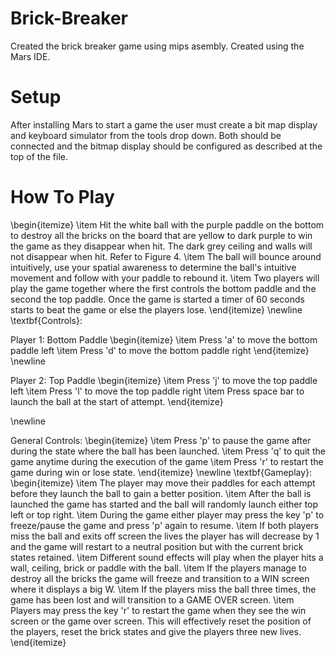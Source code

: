 # Brick-Breaker
Created the brick breaker game using mips asembly. Created using the Mars IDE.

# Setup
After installing Mars to start a game the user must create a bit map display and keyboard simulator from the tools drop down. Both should be connected and the bitmap
display should be configured as described at the top of the file.
# How To Play 
\begin{itemize}
    \item Hit the white ball with the purple paddle on the bottom to destroy all the bricks on the board that are yellow to dark purple to win the game as they disappear when hit. The dark grey ceiling and walls will not disappear when hit. Refer to Figure 4.
    \item The ball will bounce around intuitively, use your spatial awareness to determine the ball's intuitive movement and follow with your paddle to rebound it. 
    \item Two players will play the game together where the first controls the bottom paddle and the second the top paddle. Once the game is started a timer of 60 seconds starts to beat the game or else the players lose.
\end{itemize}
\newline \textbf{Controls}:

Player 1: Bottom Paddle
\begin{itemize}
    \item Press 'a' to move the bottom paddle left
    \item Press 'd' to move the bottom paddle right
\end{itemize}
\newline

Player 2: Top Paddle
\begin{itemize}
    \item Press 'j' to move the top paddle left
    \item Press 'l' to move the top paddle right
    \item Press space bar to launch the ball at the start of attempt.
\end{itemize}


\newline

General Controls:
\begin{itemize}
    \item Press 'p' to pause the game after during the state where the ball has been launched.
    \item Press 'q' to quit the game anytime during the execution of the game
    \item Press 'r' to restart the game during win or lose state.
\end{itemize}
\newline \textbf{Gameplay}:
\begin{itemize}
    \item The player may move their paddles for each attempt before they launch the ball to gain a better position.
    \item After the ball is launched the game has started and the ball will randomly launch either top left or top right.
    \item During the game either player may press the key 'p' to freeze/pause the game and press 'p' again to resume.
    \item If both players miss the ball and exits off screen the lives the player has will decrease by 1 and the game will restart to a neutral position but with the current brick states retained.
    \item Different sound effects will play when the player hits a wall, ceiling, brick or paddle with the ball.
    \item If the players manage to destroy all the bricks the game will freeze and transition to a WIN screen where it displays a big W.
    \item If the players miss the ball three times, the game has been lost and will transition to a GAME OVER screen. 
    \item Players may press the key 'r' to restart the game when they see the win screen or the game over screen. This will effectively reset the position of the players, reset the brick states and give the players three new lives.
\end{itemize}
